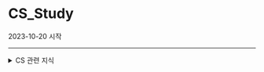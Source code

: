 # CS_Study
2023-10-20 시작

***

<details>
<summary>CS 관련 지식</summary>
<div>
  <details>
  <summary>네트워크</summary>
  <div>
    <details>
    <summary>TCP와 UDP의 차이점에 대해서 설명해보세요. (231020)</summary>
    <div>
      
          * TCP와 UDP는 TCP/ID의 전송계층에서 사용되는 프로토콜
          ** * 전송계층: IP에 의해 전달되는 패킷의 오류를 검사하고 재전송 요구 등의 제어를 담당하는 계층
          * TCP와 UDP 모두 패킷*을 한 컴퓨터에서 다른 컴퓨터로 전달해 주는 IP 프로토콜을 기반으로 구현되어 있지만, 서로 다른 특징을 가짐
          ** * 패킷: 패킷 방식의 컴퓨터 네트워크가 전달하는 데이터의 형식화된 블록이다. 패킷은 제어 정보와 사용자 데이터로 이루어지며, 이는 페이로드라고도 한다. 패킷을 지원하지 않는 컴퓨터 통신 연결은 단순히 바이트, 문자열, 비트를 독립적으로 연속하여 데이터를 전송한다.
          * 공통점
          ** 포트 번호를 이용하여 주소를 지정
          ** 데이터 오류 검사를 위한 체크섬* 존재
          *** * 체크섬(checksum)은 중복 검사의 한 형태로, 오류 정정을 통해, 공간(전자 통신)이나 시간(기억 장치) 속에서 송신된 자료의 무결성을 보호하는 단순한 방법
          *차이점
          <table>
            <tr>
              <th>TCP</th>
              <th>UDP</th>
            </tr>
            <tr>
              <td>연결이 성공해야 통신 가능 (연결형 프로토콜)</td>
              <td>비연결형 프로토콜 (연결 없이 통신이 가능)</td>
            </tr>
            <tr>
              <td>데이터의 경계를 구분하지 않음 (Byte-Stream Service)</td>
              <td>데이터의 경계를 구분함 (Datagram Service)=독립적</td>
            </tr>
            <tr>
              <td>신뢰성 있는 데이터 전송 (데이터의 재전송 존재)</td>
              <td>비신뢰성 있는 데이터 전송 (데이터의 재전송 없음)</td>
            </tr>
            <tr>
              <td>1:1(Unicast) 통신</td>
              <td>1:1, 1:다(Broadcast), 다:다(Multicast) 통신</td>
            </tr>
            <tr>
              <td>신뢰성이 요구되는 애플리케이션에서 사용</td>
              <td>간단한 데이터를 빠른 속도로 전송하고자 하는 애플리케이션에서 사용</td>
            </tr>
          </table>
    </div>
    </details>
  </div>
  </details>
</div>
</details>
